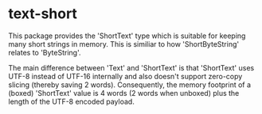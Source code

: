 
# text-short

This package provides the 'ShortText' type which is suitable for keeping many short strings in memory. This is similiar to how 'ShortByteString' relates to 'ByteString'.

The main difference between 'Text' and 'ShortText' is that 'ShortText' uses UTF-8 instead of UTF-16 internally and also doesn't support zero-copy slicing (thereby saving 2 words). Consequently, the memory footprint of a (boxed) 'ShortText' value is 4 words (2 words when unboxed) plus the length of the UTF-8 encoded payload.
